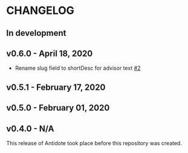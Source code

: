 # CHANGELOG

## In development


## v0.6.0 - April 18, 2020

- Rename slug field to shortDesc for advisor text [#2](https://github.com/nre-learning/antidote-localizations/pull/2)

## v0.5.1 - February 17, 2020

## v0.5.0 - February 01, 2020

## v0.4.0 - N/A

This release of Antidote took place before this repository was created.
